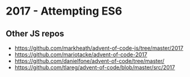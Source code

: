 # 2017 - Attempting ES6

## Other JS repos

* https://github.com/markheath/advent-of-code-js/tree/master/2017
* https://github.com/mariotacke/advent-of-code-2017
* https://github.com/danielfone/advent-of-code/tree/master/
* https://github.com/tlareg/advent-of-code/blob/master/src/2017
